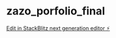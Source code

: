 # zazo_porfolio_final

[Edit in StackBlitz next generation editor ⚡️](https://stackblitz.com/~/github.com/zaaazo/zazo_porfolio_final)